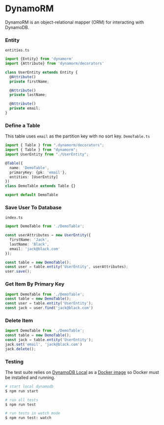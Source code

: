 # DynamoRM
DynamoRM is an object-relational mapper (ORM) for interacting with DynamoDB.

### Entity


`entities.ts`

```typescript
import {Entity} from 'dynamorm'
import {Attribute} from 'dynamorm/decorators'

class UserEntity extends Entity {
  @Attribute()
  private firstName;

  @Attribute()
  private lastName;

  @Attribute()
  private email;
}
```

### Define a Table
This table uses `email` as the partition key with no sort key.
`DemoTable.ts`
```typescript
import { Table } from ".dynamorm/decorators";
import { Table } from "dynamorm";
import UserEntity from "./UserEntity";

@Table({
  name: 'DemoTable',
  primaryKey: {pk: 'email'},
  entities: [UserEntity]
})
class DemoTable extends Table {}

export default DemoTable

```

### Save User To Database
`index.ts`

```typescript
import DemoTable from './DemoTable';

const userAttributes = new UserEntity({
  firstName: 'Jack',
  lastName: 'Black',
  email: 'jack@black.com'
});

const table = new DemoTable();
const user = table.entity('UserEntity', userAttributes);
user.save();

```

### Get Item By Primary Key
```typescript
import DemoTable from './DemoTable';
const table = new DemoTable();
const user = table.entity('UserEntity');
const jack = user.find('jack@black.com')
```

### Delete Item
```typescript
import DemoTable from './DemoTable';
const table = new DemoTable();
const jack = table.entity('UserEntity');
jack.set('email', 'jack@black.com')
jack.delete();
```
### Testing
The test suite relies on [DynamoDB Local](https://docs.aws.amazon.com/amazondynamodb/latest/developerguide/DynamoDBLocal.DownloadingAndRunning.html) 
as a [Docker image](https://hub.docker.com/r/amazon/dynamodb-local) so Docker must be installed and running.

```bash
# start local dynamodb
$ npm run start

# run all tests
$ npm run test

# run tests in watch mode
$ npm run test: watch

```
